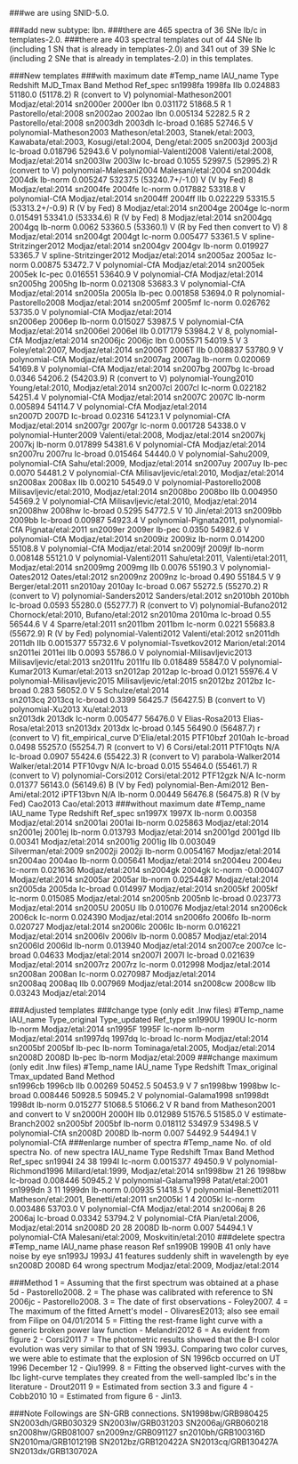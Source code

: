 ###we are using SNID-5.0.

###add new subtype: Ibn.
###there are 465 spectra of 36 SNe Ib/c in templates-2.0.
###there are 403 spectral templates out of 44 SNe Ib (including 1 SN that is already in templates-2.0) and 341 out of 39 SNe Ic (including 2 SNe that is already in templates-2.0) in this templates.


###New templates
###with maximum date
#Temp_name   IAU_name   Type		Redshift     MJD_Tmax     Band     Method                    Ref_spec
sn1998fa     1998fa	 IIb		0.024883     51180.0 (51178.2) R (convert to V)	       polynomial-Matheson2001   Modjaz/etal:2014
sn2000er     2000er	 Ibn		0.031172     51868.5  R	       1		         Pastorello/etal:2008
sn2002ao     2002ao	 Ibn		0.005134     52282.5  R	       2		       	 Pastorello/etal:2008
sn2003dh     2003dh	 Ic-broad	0.1685	     52746.5  V	       polynomial-Matheson2003	 Matheson/etal:2003, Stanek/etal:2003, Kawabata/etal:2003, Kosugi/etal:2004, Deng/etal:2005
sn2003jd     2003jd	 Ic-broad	0.018796     52943.6  V        polynomial-Valenti2008	 Valenti/etal:2008, Modjaz/etal:2014 
sn2003lw     2003lw	 Ic-broad	0.1055	     52997.5 (52995.2) R (convert to V)	       polynomial-Malesani2004	 Malesani/etal:2004
sn2004dk     2004dk      Ib-norm	0.005247     53237.5 (53240.7+/-1.0) V (V by Fed)       8      			 Modjaz/etal:2014
sn2004fe     2004fe	 Ic-norm	0.017882     53318.8  V	       polynomial-CfA  		 Modjaz/etal:2014
sn2004ff     2004ff      IIb	  	0.022229     53315.5 (53313.2+/-0.9) R	(V by Fed)       8    	 		 Modjaz/etal:2014
sn2004ge     2004ge      Ic-norm	0.015491     53341.0 (53334.6) R	(V by Fed)       8    	 		 Modjaz/etal:2014
sn2004gq     2004gq	Ib-norm		0.0062	     53360.5 (53360.1) V (R by Fed then convert to V)       8	 		 Modjaz/etal:2014
sn2004gt     2004gt	Ic-norm		0.005477     53361.5  V        spline-Stritzinger2012	 Modjaz/etal:2014
sn2004gv     2004gv	 Ib-norm	0.019927     53365.7  V	       spline-Stritzinger2012    Modjaz/etal:2014
sn2005az     2005az	Ic-norm		0.00875	     53472.7  V        polynomial-CfA            Modjaz/etal:2014
sn2005ek     2005ek	 Ic-pec		0.016551     53640.9  V	       polynomial-CfA            Modjaz/etal:2014
sn2005hg     2005hg	 Ib-norm	0.021308     53683.3  V        polynomial-CfA            Modjaz/etal:2014
sn2005la     2005la	 Ib-pec		0.001858     53694.0  R        polynomial-Pastorello2008 Modjaz/etal:2014
sn2005mf     2005mf	 Ic-norm	0.026762     53735.0  V	       polynomial-CfA            Modjaz/etal:2014	
sn2006ep     2006ep	 Ib-norm	0.015027     53987.5  V        polynomial-CfA            Modjaz/etal:2014
sn2006el     2006el	 IIb		0.017179     53984.2  V	       8, polynomial-CfA	 Modjaz/etal:2014
sn2006jc     2006jc      Ibn		0.005571     54019.5  V        3                         Foley/etal:2007, Modjaz/etal:2014
sn2006T	     2006T	   IIb		0.008837     53780.9  V        polynomial-CfA            Modjaz/etal:2014
sn2007ag     2007ag	Ib-norm         0.020069     54169.8  V	       polynomial-CfA       	 Modjaz/etal:2014
sn2007bg     2007bg      Ic-broad	0.0346	     54206.2 (54203.9)  R (convert to V)	       polynomial-Young2010    	 Young/etal:2010, Modjaz/etal:2014
sn2007cl     2007cl	 Ic-norm 	0.022182     54251.4  V	       polynomial-CfA          	 Modjaz/etal:2014
sn2007C	     2007C	Ib-norm 	0.005894     54114.7  V	       polynomial-CfA            Modjaz/etal:2014	
sn2007D      2007D	 Ic-broad	0.02316	     54123.1  V	       polynomial-CfA          	 Modjaz/etal:2014
sn2007gr     2007gr	 Ic-norm	0.001728     54338.0  V        polynomial-Hunter2009	 Valenti/etal:2008, Modjaz/etal:2014
sn2007kj     2007kj	 Ib-norm 	0.017899     54381.6  V        polynomial-CfA            Modjaz/etal:2014
sn2007ru     2007ru	 Ic-broad       0.015464     54440.0  V	       polynomial-Sahu2009, polynomial-CfA        Sahu/etal:2009, Modjaz/etal:2014
sn2007uy     2007uy	 Ib-pec		0.0070	     54481.2  V	       polynomial-CfA            Milisavljevic/etal:2010, Modjaz/etal:2014
sn2008ax     2008ax	 IIb		0.00210	     54549.0  V        polynomial-Pastorello2008 Milisavljevic/etal:2010, Modjaz/etal:2014
sn2008bo     2008bo	 IIb		0.004950     54569.2  V	       polynomial-CfA          	 Milisavljevic/etal:2010, Modjaz/etal:2014
sn2008hw     2008hw	 Ic-broad	0.5295	     54772.5  V	       10			 Jin/etal:2013
sn2009bb     2009bb	 Ic-broad	0.00987	     54923.4  V	       polynomial-Pignata2011, polynomial-CfA	 Pignata/etal:2011
sn2009er     2009er      Ib-pec 	0.0350	     54982.6  V	       polynomial-CfA          	 Modjaz/etal:2014
sn2009iz     2009iz      Ib-norm	0.014200     55108.8  V	       polynomial-CfA          	 Modjaz/etal:2014
sn2009jf     2009jf      Ib-norm	0.008148     55121.0  V	       polynomial-Valenti2011  	 Sahu/etal:2011, Valenti/etal:2011, Modjaz/etal:2014
sn2009mg     2009mg      IIb            0.0076       55190.3  V        polynomial-Oates2012      Oates/etal:2012
sn2009nz     2009nz	 Ic-broad	0.490	     55184.5  V	       9			 Berger/etal:2011
sn2010ay     2010ay	 Ic-broad	0.067	     55272.5 (55270.2)  R (convert to V)	       polynomial-Sanders2012	 Sanders/etal:2012
sn2010bh     2010bh	 Ic-broad	0.0593	     55280.0 (55277.7)  R (convert to V)	       polynomial-Bufano2012	 Chornock/etal:2010, Bufano/etal:2012
sn2010ma     2010ma	 Ic-broad	0.55	     56544.6  V        4			 Sparre/etal:2011
sn2011bm     2011bm	 Ic-norm        0.0221	     55683.8 (55672.9) R (V by Fed)	       polynomial-Valenti2012	 Valenti/etal:2012
sn2011dh     2011dh	 IIb		0.0015377    55732.6  V        polynomial-Tsvetkov2012	 Marion/etal:2014
sn2011ei     2011ei	 IIb		0.0093	     55786.0  V	       polynomial-Milisavljevic2013 Milisavljevic/etal:2013
sn2011fu     2011fu	 IIb		0.018489     55847.0  V	       polynomial-Kumar2013	 Kumar/etal:2013
sn2012ap     2012ap	 Ic-broad	0.0121	     55976.4  V	       polynomial-Milisavljevic2015 Milisavljevic/etal:2015
sn2012bz     2012bz	 Ic-broad	0.283	     56052.0  V	       5			 Schulze/etal:2014      
sn2013cq     2013cq	 Ic-broad	0.3399	     56425.7 (56427.5) B (convert to V)	       polynomial-Xu2013 	 Xu/etal:2013	
sn2013dk     2013dk	 Ic-norm	0.005477     56476.0  V	       Elias-Rosa2013		 Elias-Rosa/etal:2013
sn2013dx     2013dx	 Ic-broad	0.145	     56490.0 (56487.7)  r (convert to V)	 fit_empirical_curve    D'Elia/etal:2015
PTF10bzf     2010ah	 Ic-broad	0.0498	     55257.0 (55254.7)  R	(convert to V)      6			 Corsi/etal:2011
PTF10qts     N/A	 Ic-broad	0.0907	     55424.6 (55422.3) R	(convert to V)       parabola-Walker2014	 Walker/etal:2014
PTF10vgv     N/A	 Ic-broad	0.015	     55464.0 (55461.7) R	(convert to V)       polynomial-Corsi2012	 Corsi/etal:2012
PTF12gzk     N/A	 Ic-norm	0.01377	     56143.0 (56149.6) B	(V by Fed)       polynomial-Ben-Ami2012	 Ben-Ami/etal:2012
iPTF13bvn    N/A	 Ib-norm	0.00449	     56476.8 (56475.8) R	(V by Fed)       Cao2013			 Cao/etal:2013
###without maximum date
#Temp_name   IAU_name   Type		Redshift            Ref_spec
sn1997X	     1997X      Ib-norm	        0.00358             Modjaz/etal:2014
sn2001ai     2001ai  	Ib-norm		0.025863	    Modjaz/etal:2014
sn2001ej     2001ej     Ib-norm	        0.013793            Modjaz/etal:2014
sn2001gd     2001gd     IIb		0.00341		    Modjaz/etal:2014
sn2001ig     2001ig	IIb		0.003049	    Silverman/etal:2009
sn2002ji     2002ji     Ib-norm	        0.0054167           Modjaz/etal:2014
sn2004ao     2004ao	Ib-norm         0.005641            Modjaz/etal:2014
sn2004eu     2004eu	Ic-norm		0.021636	    Modjaz/etal:2014
sn2004gk     2004gk	Ic-norm 	-0.000407	    Modjaz/etal:2014
sn2005ar     2005ar     Ib-norm		0.0254487	    Modjaz/etal:2014
sn2005da     2005da	Ic-broad	0.014997	    Modjaz/etal:2014
sn2005kf     2005kf	Ic-norm        0.015085            Modjaz/etal:2014
sn2005nb     2005nb	Ic-broad	0.023773            Modjaz/etal:2014
sn2005U      2005U	IIb		0.010076	    Modjaz/etal:2014
sn2006ck     2006ck	Ic-norm		0.024390	    Modjaz/etal:2014
sn2006fo     2006fo     Ib-norm		0.020727	    Modjaz/etal:2014
sn2006lc     2006lc     Ib-norm		0.016221	    Modjaz/etal:2014
sn2006lv     2006lv	Ib-norm 	0.00857		    Modjaz/etal:2014
sn2006ld     2006ld	Ib-norm		0.013940 	    Modjaz/etal:2014
sn2007ce     2007ce     Ic-broad	0.04633		    Modjaz/etal:2014
sn2007I	     2007I	Ic-broad	0.021639	    Modjaz/etal:2014
sn2007rz     2007rz     Ic-norm		0.012998	    Modjaz/etal:2014
sn2008an     2008an     Ic-norm		0.0270987	    Modjaz/etal:2014	
sn2008aq     2008aq     IIb		0.007969	    Modjaz/etal:2014
sn2008cw     2008cw     IIb		0.03243		    Modjaz/etal:2014


###Adjusted templates 
###change type (only edit .lnw files)
#Temp_name   IAU_name   Type_original   Type_updated          Ref_type
sn1990U	     1990U	Ic-norm		 Ib-norm	      Modjaz/etal:2014
sn1995F	     1995F      Ic-norm          Ib-norm	      Modjaz/etal:2014
sn1997dq     1997dq     Ic-broad	 Ic-norm	      Modjaz/etal:2014
sn2005bf     2005bf     Ib-pec	         Ib-norm	      Tominaga/etal:2005, Modjaz/etal:2014
sn2008D	     2008D      Ib-pec	         Ib-norm	      Modjaz/etal:2009
###change maximum (only edit .lnw files)
#Temp_name   IAU_name   Type		Redshift     Tmax_original     Tmax_updated     Band     Method            
sn1996cb     1996cb	IIb		0.00269	     50452.5	       50453.9		V	 7
sn1998bw     1998bw	Ic-broad 	0.008446     50928.5	       50945.2		V	 polynomial-Galama1998
sn1998dt     1998dt	Ib-norm		0.015277     51068.5	       51066.2		V	 R band from Matheson2001 and convert to V
sn2000H	     2000H	IIb		0.012989     51576.5  	       51585.0		V	 estimate-Branch2002
sn2005bf     2005bf	Ib-norm		0.018112     53497.9	       53498.5		V	 polynomial-CfA
sn2008D	     2008D	Ib-norm		0.007	     54492.9	       54494.1		V	 polynomial-CfA
###enlarge number of spectra
#Temp_name  No. of old spectra   No. of new spectra   IAU_name   Type       Redshift         Tmax     Band     Method                 Ref_spec
sn1994I	     24	       		  38 	    	      	1994I	 Ic-norm    0.0015377	     49450.9  V	       polynomial-Richmond1996 Millard/etal:1999, Modjaz/etal:2014
sn1998bw     21	    		  26  	     		1998bw	 Ic-broad   0.008446         50945.2  V	       polynomial-Galama1998  Patat/etal:2001
sn1999dn     3			  11			1999dn	 Ib-norm    0.00935	     51418.5  V	       polynomial-Benetti2011 Matheson/etal:2001, Benetti/etal:2011
sn2005kl     1			  4			2005kl	 Ic-norm    0.003486	     53703.0  V	       polynomial-CfA	      Modjaz/etal:2014
sn2006aj     8			  26			2006aj	 Ic-broad   0.03342	     53794.2  V	       polynomial-CfA	      Pian/etal:2006, Modjaz/etal:2014
sn2008D	     20			  28			2008D	 Ib-norm    0.007	     54494.1  V	       polynomial-CfA	      Malesani/etal:2009, Moskvitin/etal:2010
###delete spectra
#Temp_name   IAU_name  phase  reason					Ref
sn1990B	     1990B     41     only have noise				by eye
sn1993J	     1993J     41     features suddenly shift in wavelength	by eye
sn2008D	     2008D     64     wrong spectrum   				Modjaz/etal:2009, Modjaz/etal:2014

###Method
1 = Assuming that the first spectrum was obtained at a phase 5d - Pastorello2008.
2 = The phase was calibrated with reference to SN 2006jc - Pastorello2008.
3 = The date of first observations - Foley2007.
4 = The maximum of the fitted Arnett's model - OlivaresE2013; also see email from Filipe on 04/01/2014
5 = Fitting the rest-frame light curve with a generic broken power law function - Melandri2012
6 = As evident from figure 2 - Corsi2011
7 = The photometric results showed that the B-I color evolution was very similar to that of SN 1993J. Comparing two color curves, we were able to estimate that the explosion of SN 1996cb occurred on UT 1996 December 12 - Qiu1999.
8 = Fitting the observed light-curves with the Ibc light-curve templates they created from the well-sampled Ibc's in the literature - Drout2011
9 = Estimated from section 3.3 and figure 4 - Cobb2010
10 = Estimated from figure 6 - Jin13.

###Note
Followings are SN-GRB connections.
SN1998bw/GRB980425  SN2003dh/GRB030329  SN2003lw/GRB031203  SN2006aj/GRB060218  sn2008hw/GRB081007  sn2009nz/GRB091127  sn2010bh/GRB100316D  SN2010ma/GRB101219B  SN2012bz/GRB120422A  SN2013cq/GRB130427A SN2013dx/GRB130702A



